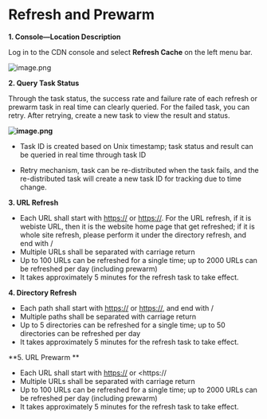 # **Refresh and Prewarm**

**1. Console—Location Description**

Log in to the CDN console and select **Refresh Cache** on the left menu bar.                                              

 ![image.png](https://img1.jcloudcs.com/cms/b4021e8c-827e-4331-9617-301ea758423020180117163325.png)

**2. Query Task Status**

Through the task status, the success rate and failure rate of each refresh or prewarm task in real time can clearly queried. For the failed task, you can retry. After retrying, create a new task to view the result and status.

**![image.png](https://img1.jcloudcs.com/cms/3c752f53-54cd-4919-a95d-33f70b30c5dc20180205101014.png)**

- Task ID is created based on Unix timestamp; task status and result can be queried in real time through task ID

- Retry mechanism, task can be re-distributed when the task fails, and the re-distributed task will create a new task ID for tracking due to time change.

  

**3. URL Refresh**

* Each URL shall start with <https://> or <https://>. For the URL refresh, if it is webiste URL, then it is the website home page that get refreshed; if it is whole site refresh, please perform it under the directory refresh, and end with /
* Multiple URLs shall be separated with carriage return
* Up to 100 URLs can be refreshed for a single time; up to 2000 URLs can be refreshed per day (including prewarm)
* It takes approximately 5 minutes for the refresh task to take effect.

 

**4. Directory Refresh**

* Each path shall start with <https://> or <https://>, and end with /
* Multiple paths shall be separated with carriage return
* Up to 5 directories can be refreshed for a single time; up to 50 directories can be refreshed per day
* It takes approximately 5 minutes for the refresh task to take effect.

 

**5. URL Prewarm **

* Each URL shall start with <https://> or <https://
* Multiple URLs shall be separated with carriage return
* Up to 100 URLs can be refreshed for a single time; up to 2000 URLs can be refreshed per day (including prewarm)
* It takes approximately 5 minutes for the refresh task to take effect.

